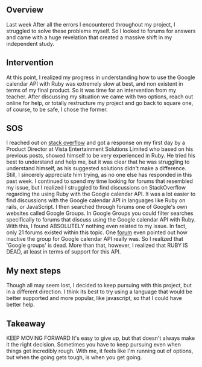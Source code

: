 ## Overview 
Last week After all the errors I encountered throughout my project, I struggled to solve these problems myself. So I looked to forums for answers and came with a huge revelation that created a massive shift in my independent study. 


## Intervention
At this point, I realized my progress in understanding how to use the Google calendar API with Ruby was extremely slow at best, and non existent in terms of my final product. 
So it was time for an intervention from my teacher. After discussing my situation we came with two options, reach out online for help, or totally restructure my project and go back to square one, of course, to be safe,  I chose the former. 


## SOS
I reached out on [stack overflow](https://stackoverflow.com/questions/55895909/google-freebusy-api-method-returning-not-found-error?noredirect=1#comment98459000_55895909) and got a response on my first day by a Product Director at Vista Entertainment Solutions Limited who based on his previous posts, showed himself to be very experienced in Ruby. He tried his best to understand and help me, but it was clear that he was struggling to understand himself, as his suggested solutions didn't make a difference. Still, I sincerely appreciate him trying, as no one else has responded in this past week.
I continued to spend my time looking for forums that resembled my issue, but I realized I struggled to find discussions on StackOverflow regarding the using Ruby with the Google calendar API. It was a lot easier to find discussions with the Google calendar API in languages like Ruby on rails, or JavaScript. 
I then searched through forums one of Google's own websites called Google Groups. In Google Groups you could filter searches specifically to forums that discuss using the Google calendar API with Ruby. With this, I found ABSOLUTELY nothing even related to my issue. In fact, only 21 forums existed within this topic. One [forum](https://groups.google.com/forum/#!topic/google-api-ruby-client/eOzk1-BmbFQ)  even pointed out how inactive the group for Google calendar API really was. 
So I realized that 'Google groups' is dead. More than that, however, I realized that RUBY IS DEAD, at least in terms of support for this API.


## My next steps
Though all may seem lost, I decided to keep pursuing with this project, but in a  different direction. I think its best to try using a language that would be better supported and more popular, like javascript, so that I could have better help. 

## Takeaway
KEEP MOVING FORWARD
It's easy to give up, but that doesn't always make it the right decision. Sometimes you have to keep pursuing even when things get incredibly rough. With me, it feels like I'm running out of options, but when the going gets tough, is when you get going. 




